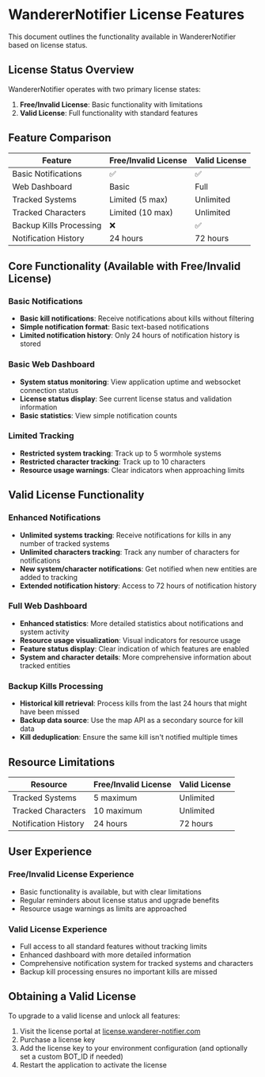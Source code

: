 # WandererNotifier License Features

This document outlines the functionality available in WandererNotifier based on license status.

## License Status Overview

WandererNotifier operates with two primary license states:
1. **Free/Invalid License**: Basic functionality with limitations
2. **Valid License**: Full functionality with standard features

## Feature Comparison

| Feature | Free/Invalid License | Valid License |
|---------|---------------------|---------------|
| Basic Notifications | ✅ | ✅ |
| Web Dashboard | Basic | Full |
| Tracked Systems | Limited (5 max) | Unlimited |
| Tracked Characters | Limited (10 max) | Unlimited |
| Backup Kills Processing | ❌ | ✅ |
| Notification History | 24 hours | 72 hours |

## Core Functionality (Available with Free/Invalid License)

### Basic Notifications
- **Basic kill notifications**: Receive notifications about kills without filtering
- **Simple notification format**: Basic text-based notifications
- **Limited notification history**: Only 24 hours of notification history is stored

### Basic Web Dashboard
- **System status monitoring**: View application uptime and websocket connection status
- **License status display**: See current license status and validation information
- **Basic statistics**: View simple notification counts

### Limited Tracking
- **Restricted system tracking**: Track up to 5 wormhole systems
- **Restricted character tracking**: Track up to 10 characters
- **Resource usage warnings**: Clear indicators when approaching limits

## Valid License Functionality

### Enhanced Notifications
- **Unlimited systems tracking**: Receive notifications for kills in any number of tracked systems
- **Unlimited characters tracking**: Track any number of characters for notifications
- **New system/character notifications**: Get notified when new entities are added to tracking
- **Extended notification history**: Access to 72 hours of notification history

### Full Web Dashboard
- **Enhanced statistics**: More detailed statistics about notifications and system activity
- **Resource usage visualization**: Visual indicators for resource usage
- **Feature status display**: Clear indication of which features are enabled
- **System and character details**: More comprehensive information about tracked entities

### Backup Kills Processing
- **Historical kill retrieval**: Process kills from the last 24 hours that might have been missed
- **Backup data source**: Use the map API as a secondary source for kill data
- **Kill deduplication**: Ensure the same kill isn't notified multiple times

## Resource Limitations

| Resource | Free/Invalid License | Valid License |
|----------|---------------------|---------------|
| Tracked Systems | 5 maximum | Unlimited |
| Tracked Characters | 10 maximum | Unlimited |
| Notification History | 24 hours | 72 hours |

## User Experience

### Free/Invalid License Experience
- Basic functionality is available, but with clear limitations
- Regular reminders about license status and upgrade benefits
- Resource usage warnings as limits are approached

### Valid License Experience
- Full access to all standard features without tracking limits
- Enhanced dashboard with more detailed information
- Comprehensive notification system for tracked systems and characters
- Backup kill processing ensures no important kills are missed

## Obtaining a Valid License

To upgrade to a valid license and unlock all features:
1. Visit the license portal at [license.wanderer-notifier.com](https://license.wanderer-notifier.com)
2. Purchase a license key
3. Add the license key to your environment configuration (and optionally set a custom BOT_ID if needed)
4. Restart the application to activate the license 